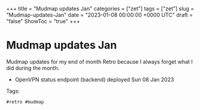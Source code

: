 +++
title = "Mudmap updates Jan"
categories = ["zet"]
tags = ["zet"]
slug = "Mudmap-updates-Jan"
date = "2023-01-08 00:00:00 +0000 UTC"
draft = "false"
ShowToc = "true"
+++

# Mudmap updates Jan

Mudmap updates for my end of month Retro because I always forget what 
I did during the month.

- OpenVPN status endpoint (backend) deployed Sun 08 Jan 2023 

Tags:

    #retro #mudmap

